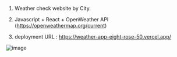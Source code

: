 
1. Weather check website by City. 

2. Javascript + React + OpenWeather API (https://openweathermap.org/current)

3. deployment URL : https://weather-app-eight-rose-50.vercel.app/

![image](https://github.com/rok0705/WeatherApp/assets/5758570/f0666275-cb54-4dd7-938d-26bee0e40570)
